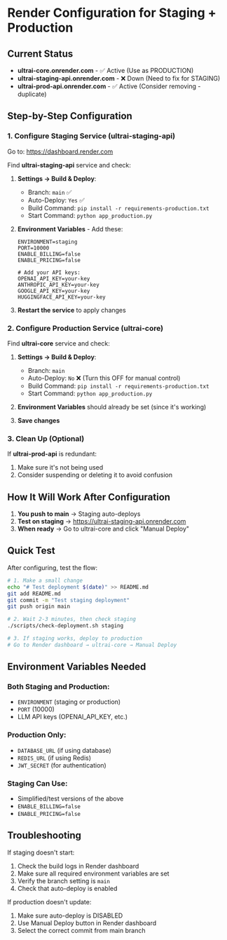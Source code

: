 # Render Configuration for Staging + Production

## Current Status
- **ultrai-core.onrender.com** - ✅ Active (Use as PRODUCTION)
- **ultrai-staging-api.onrender.com** - ❌ Down (Need to fix for STAGING)
- **ultrai-prod-api.onrender.com** - ✅ Active (Consider removing - duplicate)

## Step-by-Step Configuration

### 1. Configure Staging Service (ultrai-staging-api)

Go to: https://dashboard.render.com

Find **ultrai-staging-api** service and check:

1. **Settings → Build & Deploy**:
   - Branch: `main` ✅
   - Auto-Deploy: `Yes` ✅
   - Build Command: `pip install -r requirements-production.txt`
   - Start Command: `python app_production.py`

2. **Environment Variables** - Add these:
   ```
   ENVIRONMENT=staging
   PORT=10000
   ENABLE_BILLING=false
   ENABLE_PRICING=false
   
   # Add your API keys:
   OPENAI_API_KEY=your-key
   ANTHROPIC_API_KEY=your-key
   GOOGLE_API_KEY=your-key
   HUGGINGFACE_API_KEY=your-key
   ```

3. **Restart the service** to apply changes

### 2. Configure Production Service (ultrai-core)

Find **ultrai-core** service and check:

1. **Settings → Build & Deploy**:
   - Branch: `main` 
   - Auto-Deploy: `No` ❌ (Turn this OFF for manual control)
   - Build Command: `pip install -r requirements-production.txt`
   - Start Command: `python app_production.py`

2. **Environment Variables** should already be set (since it's working)

3. **Save changes**

### 3. Clean Up (Optional)

If **ultrai-prod-api** is redundant:
1. Make sure it's not being used
2. Consider suspending or deleting it to avoid confusion

## How It Will Work After Configuration

1. **You push to main** → Staging auto-deploys
2. **Test on staging** → https://ultrai-staging-api.onrender.com
3. **When ready** → Go to ultrai-core and click "Manual Deploy"

## Quick Test

After configuring, test the flow:

```bash
# 1. Make a small change
echo "# Test deployment $(date)" >> README.md
git add README.md
git commit -m "Test staging deployment"
git push origin main

# 2. Wait 2-3 minutes, then check staging
./scripts/check-deployment.sh staging

# 3. If staging works, deploy to production
# Go to Render dashboard → ultrai-core → Manual Deploy
```

## Environment Variables Needed

### Both Staging and Production:
- `ENVIRONMENT` (staging or production)
- `PORT` (10000)
- LLM API keys (OPENAI_API_KEY, etc.)

### Production Only:
- `DATABASE_URL` (if using database)
- `REDIS_URL` (if using Redis)
- `JWT_SECRET` (for authentication)

### Staging Can Use:
- Simplified/test versions of the above
- `ENABLE_BILLING=false`
- `ENABLE_PRICING=false`

## Troubleshooting

If staging doesn't start:
1. Check the build logs in Render dashboard
2. Make sure all required environment variables are set
3. Verify the branch setting is `main`
4. Check that auto-deploy is enabled

If production doesn't update:
1. Make sure auto-deploy is DISABLED
2. Use Manual Deploy button in Render dashboard
3. Select the correct commit from main branch